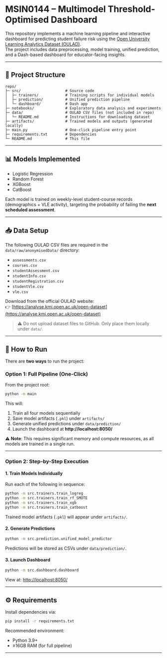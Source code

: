 # MSIN0144 – Multimodel Threshold-Optimised Dashboard

This repository implements a machine learning pipeline and interactive dashboard for predicting student failure risk using the [Open University Learning Analytics Dataset (OULAD)](https://analyse.kmi.open.ac.uk/open-dataset).  
The project includes data preprocessing, model training, unified prediction, and a Dash-based dashboard for educator-facing insights.

---

## 📂 Project Structure

```
repo/
├─ src/                    # Source code
│  ├─ trainers/            # Training scripts for individual models
│  ├─ prediction/          # Unified prediction pipeline
│  └─ dashboard/           # Dash app
├─ notebooks/              # Exploratory data analysis and experiments
├─ data/                   # OULAD CSV files (not included in repo)
│  └─ README.md            # Instructions for downloading dataset
├─ artifacts/              # Trained models and outputs (generated locally)
├─ main.py                 # One-click pipeline entry point
├─ requirements.txt        # Dependencies
└─ README.md               # This file
```

---

## 📊 Models Implemented
- Logistic Regression
- Random Forest
- XGBoost
- CatBoost

Each model is trained on weekly-level student-course records (demographics + VLE activity), targeting the probability of failing the **next scheduled assessment**.

---

## 📥 Data Setup
The following OULAD CSV files are required in the `data/raw/anonymisedData/` directory:

- `assessments.csv`
- `courses.csv`
- `studentAssessment.csv`
- `studentInfo.csv`
- `studentRegistration.csv`
- `studentVle.csv`
- `vle.csv`

Download from the official OULAD website:  
👉 [https://analyse.kmi.open.ac.uk/open-dataset](https://analyse.kmi.open.ac.uk/open-dataset)

> ⚠️ Do not upload dataset files to GitHub. Only place them locally under `data/`.

---

## 🚀 How to Run

There are **two ways** to run the project:

### **Option 1: Full Pipeline (One-Click)**
From the project root:
```bash
python -m main
```

This will:
1. Train all four models sequentially  
2. Save model artifacts (`.pkl`) under `artifacts/`  
3. Generate unified predictions under `data/prediction/`  
4. Launch the dashboard at **http://localhost:8050/**  

⚠️ **Note**: This requires significant memory and compute resources, as all models are trained in a single run.

---

### **Option 2: Step-by-Step Execution**

#### 1. Train Models Individually
Run each of the following in sequence:
```bash
python -m src.trainers.train_logreg
python -m src.trainers.train_rf_SMOTE
python -m src.trainers.train_xgb
python -m src.trainers.train_catboost
```
Trained model artifacts (`.pkl`) will appear under `artifacts/`.

#### 2. Generate Predictions
```bash
python -m src.prediction.unified_model_predictor
```
Predictions will be stored as CSVs under `data/prediction/`.

#### 3. Launch Dashboard
```bash
python -m src.dashboard.dashboard
```
View at: [http://localhost:8050/](http://localhost:8050/)

---

## ⚙️ Requirements
Install dependencies via:
```bash
pip install -r requirements.txt
```

Recommended environment:  
- Python 3.9+  
- ≥16GB RAM (for full pipeline)  

---


